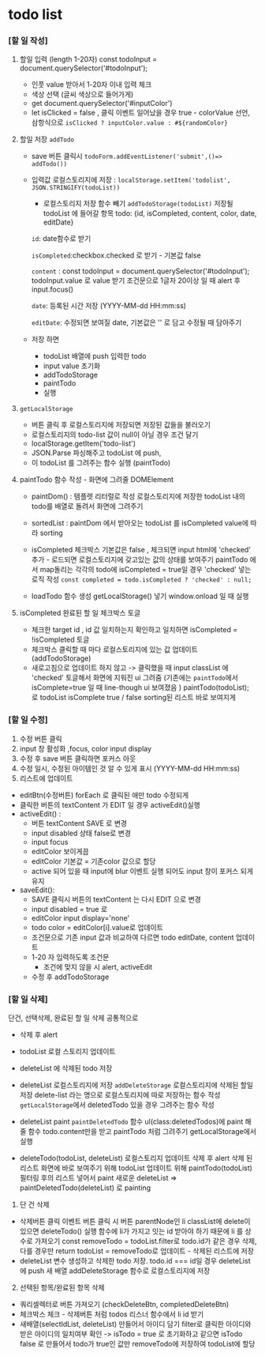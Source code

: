 # todo list

### [할 일 작성]

1.  할일 입력 (length 1-20자)
    const todoInput = document.querySelector<HTMLInputElement>('#todoInput');

    -   인풋 value 받아서 1-20자 이내 입력 체크
    -   색상 선택 (글씨 색상으로 들어가게)
    -   get document.querySelector('#inputColor')
    -   let isClicked = false , 클릭 이벤트 일어났을 경우 true - colorValue 선언, 삼항식으로 `isClicked ? inputColor.value : #${randomColor} `

2.  할일 저장 `addTodo`

    -   save 버튼 클릭시 `todoForm.addEventListener('submit',()=> addTodo())`
    -   입력값 로컬스토리지에 저장 : `localStorage.setItem('todolist', JSON.STRINGIFY(todoList))`

        -   로컬스토리지 저장 함수 빼기
            `addTodoStorage(todoList)`
            저장될 todoList 에 들어갈 항목
            todo: {id, isCompleted, content, color, date, editDate}

        `id`: date함수로 받기

        `isCompleted`:checkbox.checked 로 받기 - 기본값 false

        `content` : const todoInput = document.querySelector('#todoInput');
        todoInput.value 로 value 받기
        조건문으로 1글자 20이상 일 때 alert 후 input.focus()

        `date`: 등록된 시간 저장 (YYYY-MM-dd HH:mm:ss)

        `editDate`: 수정되면 보여질 date, 기본값은 '' 로 담고 수정될 때 담아주기

    -   저장 하면

        -   todoList 배열에 push 입력한 todo
        -   input value 초기화
        -   addTodoStorage
        -   paintTodo
        -   실행

3.  `getLocalStorage`

    -   버튼 클릭 후 로컬스토리지에 저장되면 저장된 값들을 불러오기
    -   로컬스토리지의 todo-list 값이 null이 아닐 경우 조건 달기
    -   localStorage.getItem('todo-list')
    -   JSON.Parse 파싱해주고 todoList 에 push,
    -   이 todoList 를 그려주는 함수 실행 (paintTodo)

4.  paintTodo 함수 작성 - 화면에 그려줄 DOMElement

    -   paintDom() : 템플렛 리터럴로 작성
        로컬스토리지에 저장한 todoList 내의 todo를 배열로 돌려서 화면에 그려주기
    -   sortedList : paintDom 에서 받아오는 todoList 를 isCompleted value에 따라 sorting

    -   isCompleted 체크박스
        기본값은 false , 체크되면 input html에 'checked' 추가 - 로드되면 로컬스토리지에 갖고있는 값의 상태를 보여주기
        paintTodo 에서 map돌리는 각각의 todo에 isCompleted = true일 경우 'checked' 넣는 로직 작성
        `const completed = todo.isCompleted ? 'checked' : null;`

    -   loadTodo 함수 생성
        getLocalStorage() 넣기
        window.onload 일 때 실행

5.  isCompleted 완료된 할 일 체크박스 토글
    -   체크한 target id , id 값 일치하는지 확인하고 일치하면
        isCompleted = !isCompleted 토글
    -   체크박스 클릭할 때 마다 로컬스토리지에 있는 값 업데이트 (addTodoStorage)
    -   새로고침으로 업데이트 하지 않고 -> 클릭했을 때 input classList 에 'checked' 토글해서 화면에 지워진 ui 그려줌 (기존에는 `paintTodo`에서 isComplete=true 일 때 line-though ui 보여졌음 )
        paintTodo(todoList); 로 todoList isComplete true / false sorting된 리스트 바로 보여지게

### [할 일 수정]

1. 수정 버튼 클릭
2. input 창 활성화 ,focus, color input display
3. 수정 후 save 버튼 클릭하면 포커스 아웃
4. 수정 일시, 수정된 아이템인 것 알 수 있게 표시 (YYYY-MM-dd HH:mm:ss)
5. 리스트에 업데이트

-   editBtn(수정버튼) forEach 로 클릭된 애만 todo 수정되게
-   클릭한 버튼의 textContent 가 EDIT 일 경우 activeEdit()실행
-   activeEdit() :
    -   버튼 textContent SAVE 로 변경
    -   input disabled 상태 false로 변경
    -   input focus
    -   editColor 보이게끔
    -   editColor 기본값 = 기존color 값으로 할당
    -   active 되어 있을 때 input에 blur 이벤트 실행 되어도 input 창이 포커스 되게 유지
-   saveEdit():
    -   SAVE 클릭시 버튼의 textContent 는 다시 EDIT 으로 변경
    -   input disabled = true 로
    -   editColor input display='none'
    -   todo color = editColor[i].value로 업데이트
    -   조건문으로 기존 input 값과 비교하여 다르면 todo editDate, content 업데이트
    -   1-20 자 입력하도록 조건문
        -   조건에 맞지 않을 시 alert, activeEdit
    -   수정 후 addTodoStorage

### [할 일 삭제]

단건, 선택삭제, 완료된 할 일 삭제 공통적으로

-   삭제 후 alert
-   todoList 로컬 스토리지 업데이트
-   deleteList 에 삭제된 todo 저장
-   deleteList 로컬스토리지에 저장
    `addDeleteStorage`
    로컬스토리지에 삭제된 할일 저장
    delete-list 라는 명으로 로컬스토리지에 따로 저장하는 함수 작성
    `getLocalStorage`에서 deletedTodo 있을 경우 그려주는 함수 작성
-   deleteList paint
    `paintDeletedTodo` 함수
    ul(class:deletedTodos)에 paint 해줄 함수
    todo.content만을 받고 paintTodo 처럼 그려주기
    getLocalStorage에서 실행

-   deleteTodo(todoList, deleteList)
    로컬스토리지 업데이트
    삭제 후 alert
    삭제 된 리스트 화면에 바로 보여주기 위해
    todoList 업데이트 위해 paintTodo(todoList) 필터링 후의 리스트 넣어서 paint
    새로운 deleteList => paintDeletedTodo(deleteList) 로 painting

1. 단 건 삭제

-   삭제버튼 클릭 이벤트
    버튼 클릭 시 버튼 parentNode인 li classList에 delete이 있으면
    deleteTodo() 실행
    함수에 li가 가지고 잇는 id 받아야 하기 때문에 li 를 상수로 가져오기
    const removeTodo = todoList.filter로
    todo.id가 같은 경우 삭제, 다를 경우만 return
    todoList = removeTodo로 업데이트 - 삭제된 리스트에 저장
-   deleteList 변수 생성하고 삭제한 todo 저장.
    todo.id === id일 경우 deleteList에 push
    새 배열 addDeleteStorage 함수로 로컬스토리지에 저장

2. 선택된 항목/완료된 항목 삭제

-   쿼리셀렉터로 버튼 가져오기 (checkDeleteBtn, completedDeleteBtn)
-   체크박스 체크 - 삭제버튼 처럼 todos 리스너 함수에서 li id 받기
-   새배열(selectIdList, deleteList) 만들어서 아이디 담기
    filter로 클릭한 아이디와 받은 아이디의 일치여부 확인 ->
    isTodo = true 로 초기화하고
    같으면 isTodo false 로 만들어서 todo가 true인 값만 removeTodo에 저장하여
    todoList에 할당
